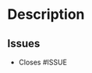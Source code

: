 <!--
Thank you for your Pull Request
-->

# Description

<!-- 
Overall description of the pull request. 
Can include:
- A description or summary of the bug / feature
- How the bug / feature was implemented
- Does this break existing functionality?
-->

## Issues

<!--
A list of issues it fixes or implements as described [here](https://docs.github.com/en/issues/tracking-your-work-with-issues/linking-a-pull-request-to-an-issue) 
-->

- Closes #ISSUE
